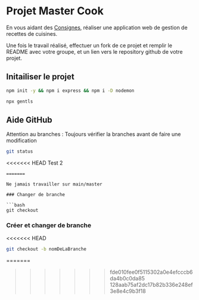 
# Projet Master Cook

En vous aidant des [Consignes](Consignes.md), réaliser une application web de gestion de recettes de cuisines.

Une fois le travail réalisé, effectuer un fork de ce projet et remplir le README avec votre groupe, et un lien vers le repository github de votre projet.


## Initailiser le projet

```bash
npm init -y && npm i express && npm i -D nodemon
```

```bash
npx gentls 
```

## Aide GitHub

Attention au branches : Toujours vérifier la branches avant de faire une modification

```bash
git status
```
<<<<<<< HEAD
Test 2
```
=======

Ne jamais travailler sur main/master

### Changer de branche

```bash
git checkout
```

### Créer et changer de branche 

<<<<<<< HEAD
```bash
git checkout -b nomDeLaBranche
```
=======

>>>>>>> fde010fee0f5115302a0e4efcccb6da4b0c0da85
>>>>>>> 128aab75af2dc17b82b336e248ef3e8e4c9b3f18
